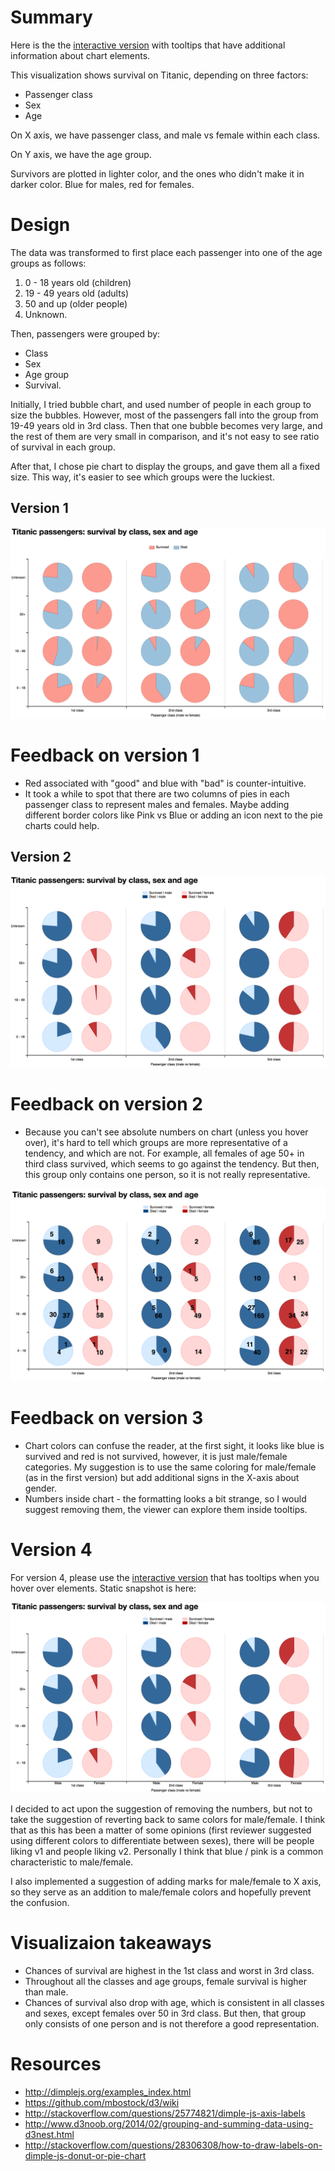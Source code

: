 # Summary

Here is the the [interactive version](http://bl.ocks.org/j-bennet/raw/219cf6b3cebc5b93a310308c64231cc6/)
with tooltips that have additional information about chart elements.

This visualization shows survival on Titanic, depending on three factors:
 
* Passenger class
* Sex
* Age

On X axis, we have passenger class, and male vs female within each
class.

On Y axis, we have the age group.

Survivors are plotted in lighter color, and the ones who didn't make it
in darker color. Blue for males, red for females.

# Design

The data was transformed to first place each passenger into one of the
age groups as follows:

1. 0 - 18 years old (children)
2. 19 - 49 years old (adults)
3. 50 and up (older people)
4. Unknown.

Then, passengers were grouped by:

* Class
* Sex
* Age group
* Survival.

Initially, I tried bubble chart, and used number of people in each group
to size the bubbles. However, most of the passengers fall into the group
from 19-49 years old in 3rd class. Then that one bubble becomes very
large, and the rest of them are very small in comparison, and it's not
easy to see ratio of survival in each group.

After that, I chose pie chart to display the groups, and gave them all a
fixed size. This way, it's easier to see which groups were the luckiest.

## Version 1

![Original chart](titanic-1.png "Survival on Titanic, v1")

# Feedback on version 1

* Red associated with "good" and blue with "bad" is counter-intuitive.
* It took a while to spot that there are two columns of pies in
  each passenger class to represent males and females. Maybe adding
  different border colors like Pink vs Blue or adding an icon next to
  the pie charts could help.

## Version 2

![Version 2](titanic-2.png "Survival on Titanic, v2")

# Feedback on version 2

* Because you can't see absolute numbers on chart (unless you hover over),
  it's hard to tell which groups are more representative of a tendency,
  and which are not. For example, all females of age 50+ in third class
  survived, which seems to go against the tendency. But then, this group
  only contains one person, so it is not really representative.

![Version 3](titanic-3.png "Survival on Titanic, v3")

# Feedback on version 3

* Chart colors can confuse the reader, at the first sight, it looks like 
  blue is survived and red is not survived, however, it is just 
  male/female categories. My suggestion is to use the same coloring 
  for male/female (as in the first version) but add additional signs
  in the X-axis about gender.
* Numbers inside chart - the formatting looks a bit strange, so I 
  would suggest removing them, the viewer can explore them inside
  tooltips.
  
# Version 4

For version 4, please use the [interactive version](http://bl.ocks.org/j-bennet/raw/219cf6b3cebc5b93a310308c64231cc6/)
that has tooltips when you hover over elements. Static snapshot is here:

![Version 4](titanic-4.png "Survival on Titanic, v4")

I decided to act upon the suggestion of removing the numbers, but not to
take the suggestion of reverting back to same colors for male/female.
I think that as this has been a matter of some opinions (first reviewer
suggested using different colors to differentiate between sexes), there
will be people liking v1 and people liking v2. Personally I think that
blue / pink is a common characteristic to male/female.

I also implemented a suggestion of adding marks for male/female to X axis,
so they serve as an addition to male/female colors and hopefully prevent the
confusion.

# Visualizaion takeaways

* Chances of survival are highest in the 1st class and worst in 3rd class.
* Throughout all the classes and age groups, female survival is higher than male.
* Chances of survival also drop with age, which is consistent in all classes
  and sexes, except females over 50 in 3rd class. But then, that group only
  consists of one person and is not therefore a good representation.

#  Resources

* http://dimplejs.org/examples_index.html
* https://github.com/mbostock/d3/wiki
* http://stackoverflow.com/questions/25774821/dimple-js-axis-labels
* http://www.d3noob.org/2014/02/grouping-and-summing-data-using-d3nest.html
* http://stackoverflow.com/questions/28306308/how-to-draw-labels-on-dimple-js-donut-or-pie-chart
